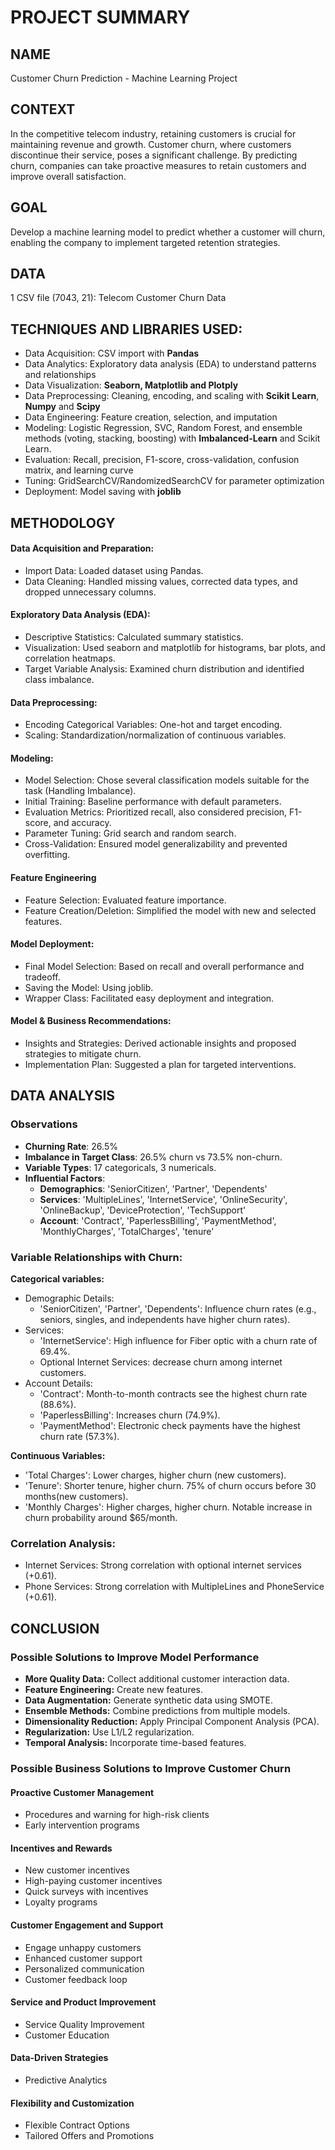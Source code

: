 # PROJECT SUMMARY

## NAME
Customer Churn Prediction - Machine Learning Project

## CONTEXT
In the competitive telecom industry, retaining customers is crucial for maintaining revenue and growth. Customer churn, where customers discontinue their service, poses a significant challenge. By predicting churn, companies can take proactive measures to retain customers and improve overall satisfaction.

## GOAL
Develop a machine learning model to predict whether a customer will churn, enabling the company to implement targeted retention strategies.

## DATA
1 CSV file (7043, 21): Telecom Customer Churn Data

## TECHNIQUES AND LIBRARIES USED:
- Data Acquisition: CSV import with **Pandas**
- Data Analytics: Exploratory data analysis (EDA) to understand patterns and relationships
- Data Visualization: **Seaborn, Matplotlib and Plotply**
- Data Preprocessing: Cleaning, encoding, and scaling with **Scikit Learn**, **Numpy** and **Scipy**
- Data Engineering: Feature creation, selection, and imputation
- Modeling: Logistic Regression, SVC, Random Forest, and ensemble methods (voting, stacking, boosting) with **Imbalanced-Learn** and Scikit Learn.
- Evaluation: Recall, precision, F1-score, cross-validation, confusion matrix, and learning curve
- Tuning: GridSearchCV/RandomizedSearchCV for parameter optimization
- Deployment: Model saving with **joblib**

## METHODOLOGY

#### Data Acquisition and Preparation:
- Import Data: Loaded dataset using Pandas.
- Data Cleaning: Handled missing values, corrected data types, and dropped unnecessary columns.

#### Exploratory Data Analysis (EDA):
- Descriptive Statistics: Calculated summary statistics.
- Visualization: Used seaborn and matplotlib for histograms, bar plots, and correlation heatmaps.
- Target Variable Analysis: Examined churn distribution and identified class imbalance.

#### Data Preprocessing:
- Encoding Categorical Variables: One-hot and target encoding.
- Scaling: Standardization/normalization of continuous variables.

#### Modeling:

- Model Selection: Chose several classification models suitable for the task (Handling Imbalance).
- Initial Training: Baseline performance with default parameters.
- Evaluation Metrics: Prioritized recall, also considered precision, F1-score, and accuracy.
- Parameter Tuning: Grid search and random search.
- Cross-Validation: Ensured model generalizability and prevented overfitting.

#### Feature Engineering
- Feature Selection: Evaluated feature importance.
- Feature Creation/Deletion: Simplified the model with new and selected features.

#### Model Deployment:
- Final Model Selection: Based on recall and overall performance and tradeoff.
- Saving the Model: Using joblib.
- Wrapper Class: Facilitated easy deployment and integration.


#### Model & Business Recommendations:
- Insights and Strategies: Derived actionable insights and proposed strategies to mitigate churn.
- Implementation Plan: Suggested a plan for targeted interventions.


## DATA ANALYSIS

### Observations
- **Churning Rate**: 26.5%
- **Imbalance in Target Class**: 26.5% churn vs 73.5% non-churn.
- **Variable Types**: 17 categoricals, 3 numericals. 
- **Influential Factors**:
  - **Demographics**: 'SeniorCitizen', 'Partner', 'Dependents'
  - **Services**: 'MultipleLines', 'InternetService', 'OnlineSecurity', 'OnlineBackup', 'DeviceProtection', 'TechSupport'
  - **Account**: 'Contract', 'PaperlessBilling', 'PaymentMethod', 'MonthlyCharges', 'TotalCharges', 'tenure'

### Variable Relationships with Churn:
**Categorical variables:**
- Demographic Details:
  - 'SeniorCitizen', 'Partner', 'Dependents': Influence churn rates (e.g., seniors, singles, and independents have higher churn rates).
- Services:
  - 'InternetService': High influence for Fiber optic with a churn rate of 69.4%.
  - Optional Internet Services: decrease churn among internet customers.
- Account Details:
  - 'Contract': Month-to-month contracts see the highest churn rate (88.6%).
  - 'PaperlessBilling': Increases churn (74.9%).
  - 'PaymentMethod': Electronic check payments have the highest churn rate (57.3%).

**Continuous Variables:**
- 'Total Charges': Lower charges, higher churn (new customers).
- 'Tenure': Shorter tenure, higher churn. 75% of churn occurs before 30 months(new customers). 
- 'Monthly Charges': Higher charges, higher churn. Notable increase in churn probability around $65/month.

### Correlation Analysis:
- Internet Services: Strong correlation with optional internet services (+0.61).
- Phone Services: Strong correlation with MultipleLines and PhoneService (+0.61).


## CONCLUSION

### Possible Solutions to Improve Model Performance

- **More Quality Data:** Collect additional customer interaction data.
- **Feature Engineering:** Create new features.
- **Data Augmentation:** Generate synthetic data using SMOTE.
- **Ensemble Methods:** Combine predictions from multiple models.
- **Dimensionality Reduction:** Apply Principal Component Analysis (PCA).
- **Regularization:** Use L1/L2 regularization.
- **Temporal Analysis:** Incorporate time-based features.

### Possible Business Solutions to Improve Customer Churn

#### Proactive Customer Management
- Procedures and warning for high-risk clients
- Early intervention programs

#### Incentives and Rewards
- New customer incentives
- High-paying customer incentives
- Quick surveys with incentives
- Loyalty programs
  
#### Customer Engagement and Support
- Engage unhappy customers
- Enhanced customer support
- Personalized communication
- Customer feedback loop

#### Service and Product Improvement
- Service Quality Improvement
- Customer Education

#### Data-Driven Strategies
- Predictive Analytics

#### Flexibility and Customization
- Flexible Contract Options
- Tailored Offers and Promotions
